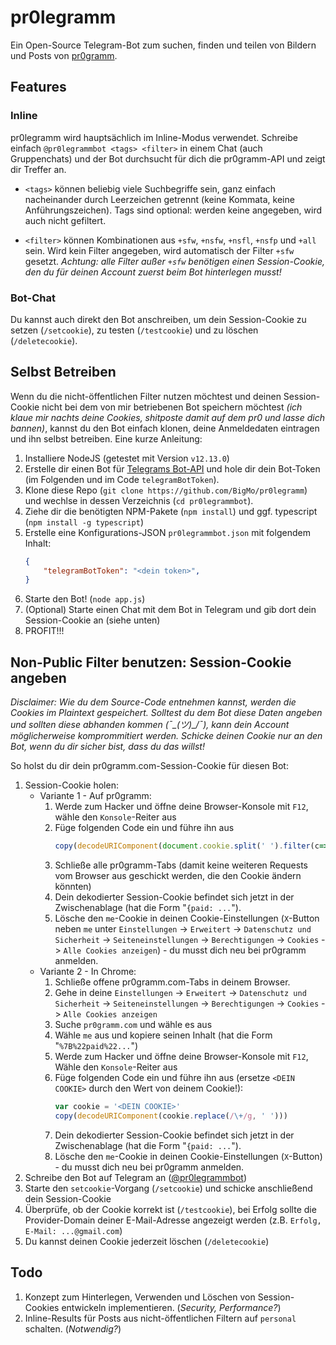 # pr0legramm
Ein Open-Source Telegram-Bot zum suchen, finden und teilen von Bildern und Posts von [pr0gramm](https://pr0gramm.com).

## Features
### Inline
pr0legramm wird hauptsächlich im Inline-Modus verwendet. Schreibe einfach `@pr0legrammbot <tags> <filter>` in einem Chat (auch Gruppenchats) und der Bot durchsucht für dich die pr0gramm-API und zeigt dir Treffer an.
- `<tags>` können beliebig viele Suchbegriffe sein, ganz einfach nacheinander durch Leerzeichen getrennt (keine Kommata, keine Anführungszeichen). Tags sind optional: werden keine angegeben, wird auch nicht gefiltert.

- `<filter>` können Kombinationen aus `+sfw`, `+nsfw`, `+nsfl`, `+nsfp` und `+all` sein. Wird kein Filter angegeben, wird automatisch der Filter `+sfw` gesetzt. *Achtung: alle Filter außer `+sfw` benötigen einen Session-Cookie, den du für deinen Account zuerst beim Bot hinterlegen musst!*

### Bot-Chat
Du kannst auch direkt den Bot anschreiben, um dein Session-Cookie zu setzen (`/setcookie`), zu testen (`/testcookie`) und zu löschen (`/deletecookie`). 

## Selbst Betreiben
Wenn du die nicht-öffentlichen Filter nutzen möchtest und deinen Session-Cookie nicht bei dem von mir betriebenen Bot speichern möchtest *(ich klaue mir nachts deine Cookies, shitposte damit auf dem pr0 und lasse dich bannen)*, kannst du den Bot einfach klonen, deine Anmeldedaten eintragen und ihn selbst betreiben. Eine kurze Anleitung:
1. Installiere NodeJS (getestet mit Version `v12.13.0`)
2. Erstelle dir einen Bot für [Telegrams Bot-API](https://core.telegram.org/bots#6-botfather) und hole dir dein Bot-Token (im Folgenden und im Code `telegramBotToken`).
4. Klone diese Repo (`git clone https://github.com/BigMo/pr0legramm`) und wechlse in dessen Verzeichnis (`cd pr0legrammbot`).
5. Ziehe dir die benötigten NPM-Pakete (`npm install`) und ggf. typescript (`npm install -g typescript`)
6. Erstelle eine Konfigurations-JSON `pr0legrammbot.json` mit folgendem Inhalt: 
    ```json
    {
        "telegramBotToken": "<dein token>",
    }
    ```
7. Starte den Bot! (`node app.js`)
8. (Optional) Starte einen Chat mit dem Bot in Telegram und gib dort dein Session-Cookie an (siehe unten)
9. PROFIT!!!

## Non-Public Filter benutzen: Session-Cookie angeben
*Disclaimer: Wie du dem Source-Code entnehmen kannst, werden die Cookies im Plaintext gespeichert. Solltest du dem Bot diese Daten angeben und sollten diese abhanden kommen (¯\_(ツ)_/¯), kann dein Account möglicherweise komprommitiert werden. Schicke deinen Cookie nur an den Bot, wenn du dir sicher bist, dass du das willst!*

So holst du dir dein pr0gramm.com-Session-Cookie für diesen Bot:
1. Session-Cookie holen:
    * Variante 1 - Auf pr0gramm:
        1. Werde zum Hacker und öffne deine Browser-Konsole mit `F12`, wähle den `Konsole`-Reiter aus
        2. Füge folgenden Code ein und führe ihn aus
            ```javascript
            copy(decodeURIComponent(document.cookie.split(' ').filter(c=>c.indexOf('me') === 0)[0].substr(3).replace(/\+/g, ' ')))
            ```
        3. Schließe alle pr0gramm-Tabs (damit keine weiteren Requests vom Browser aus geschickt werden, die den Cookie ändern könnten)
        4. Dein dekodierter Session-Cookie befindet sich jetzt in der Zwischenablage (hat die Form "`{paid: ...`").
        5. Lösche den `me`-Cookie in deinen Cookie-Einstellungen (`X`-Button neben `me` unter `Einstellungen` -> `Erweitert` -> `Datenschutz und Sicherheit` -> `Seiteneinstellungen` -> `Berechtigungen` -> `Cookies` -> `Alle Cookies anzeigen`) - du musst dich neu bei pr0gramm anmelden.
    * Variante 2 - In Chrome:
        1. Schließe offene pr0gramm.com-Tabs in deinem Browser.
        2. Gehe in deine `Einstellungen` -> `Erweitert` -> `Datenschutz und Sicherheit` -> `Seiteneinstellungen` -> `Berechtigungen` -> `Cookies` -> `Alle Cookies anzeigen` 
        3. Suche `pr0gramm.com` und wähle es aus
        4. Wähle `me` aus und kopiere seinen Inhalt (hat die Form "`%7B%22paid%22...`")
        5. Werde zum Hacker und öffne deine Browser-Konsole mit `F12`, Wähle den `Konsole`-Reiter aus
        6. Füge folgenden Code ein und führe ihn aus (ersetze `<DEIN COOKIE>` durch den Wert von deinem Cookie!):
            ```javascript
            var cookie = '<DEIN COOKIE>'
            copy(decodeURIComponent(cookie.replace(/\+/g, ' '))) 
            ```
        7. Dein dekodierter Session-Cookie befindet sich jetzt in der Zwischenablage (hat die Form "`{paid: ...`").
        8. Lösche den `me`-Cookie in deinen Cookie-Einstellungen (`X`-Button) - du musst dich neu bei pr0gramm anmelden.
2. Schreibe den Bot auf Telegram an ([@pr0legrammbot](http://t.me/pr0legrammbot))
3. Starte den `setcookie`-Vorgang (`/setcookie`) und schicke anschließend dein Session-Cookie
4. Überprüfe, ob der Cookie korrekt ist (`/testcookie`), bei Erfolg sollte die Provider-Domain deiner E-Mail-Adresse angezeigt werden (z.B. `Erfolg, E-Mail: ...@gmail.com`)
5. Du kannst deinen Cookie jederzeit löschen (`/deletecookie`)

## Todo
1. Konzept zum Hinterlegen, Verwenden und Löschen von Session-Cookies entwickeln implementieren. (*Security, Performance?*)
2. Inline-Results für Posts aus nicht-öffentlichen Filtern auf `personal` schalten. (*Notwendig?*)